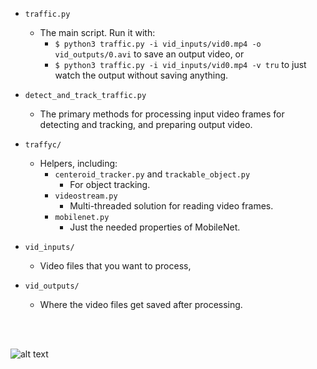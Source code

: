 

- ```traffic.py```
    - The main script. Run it with:
        - ```$ python3 traffic.py -i vid_inputs/vid0.mp4 -o vid_outputs/0.avi``` to save an output video, or
        - ```$ python3 traffic.py -i vid_inputs/vid0.mp4 -v tru``` to just watch the output without saving anything.

- ```detect_and_track_traffic.py```
    - The primary methods for processing input video frames for detecting and tracking, and preparing output video.

- ```traffyc/```
    - Helpers, including:
        - ```centeroid_tracker.py``` and ```trackable_object.py```
            - For object tracking.
        - ```videostream.py```
            - Multi-threaded solution for reading video frames.
        - ```mobilenet.py```
            - Just the needed properties of MobileNet.

- ```vid_inputs/```
    - Video files that you want to process,

- ```vid_outputs/```
    - Where the video files get saved after processing.


<br>
<br>

![alt text](https://raw.githubusercontent.com/tjbergstrom/traffic/master/vid_outputs/9.gif)






